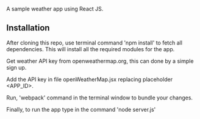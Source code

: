 A sample weather app using React JS.

Installation
-------------

After cloning this repo, use terminal command 'npm install' to fetch all dependencies. This
will install all the required modules for the app.

Get weather API key from openweathermap.org, this can done by a simple sign up.

Add the API key in file openWeatherMap.jsx replacing placeholder <APP_ID>.

Run, 'webpack' command in the terminal window to bundle your changes.

Finally, to run the app type in the command 'node server.js'
